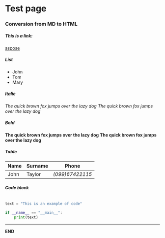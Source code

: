 # Test page


### Conversion from MD to HTML


##### This is a link: 

[aspose](https://www.aspose.cloud)


##### List

* John
* Tom 
* Mary



##### Italic

_The quick brown fox jumps over the lazy dog_
*The quick brown fox jumps over the lazy dog*



##### Bold

__The quick brown fox jumps over the lazy dog__
**The quick brown fox jumps over the lazy dog**



##### Table

 **Name** | **Surname** | **Phone**
----------|-------------|-----------
 John     |  Taylor     | *(099)67422115*



##### Code block

```python

text = "This is an example of code"

if __name__ == "__main__":
	print(text)

```


-------------------------------------
**END**



 

